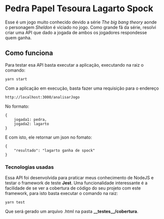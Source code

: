 # Pedra Papel Tesoura Lagarto Spock

Esse é um jogo muito conhecido devido a série _The big bang theory_ aonde o personagem _Sheldon_ é viciado no jogo. Como grande fã da série, resolvi criar uma API que dado a jogada de ambos os jogadores respondesse quem ganha.

## Como funciona

Para testar esa API basta executar a aplicação, executando na raiz o comando: 
```
yarn start
```

Com a aplicação em execução, basta fazer uma requisição para o endereço 
```
http://localhost:3000/analisarJogo
```

No formato:
```
{
    jogada1: pedra,
    jogada2: lagarto
}
```
 E com isto, ele retornar um json no fomato:
```
{
    "resultado": "lagarto ganha de spock"
}
```

### Tecnologias usadas

Essa API foi desenvolvida para praticar meus conhecimento de NodeJS e testar o framework de teste **Jest**. Uma funcionalidade interessante é a facilidade de se ver a cobertura de código do seu projeto com este framework, para isto basta executar o comando na raiz:
```
yarn test
```

Que será gerado um arquivo .html na pasta **\_\_testes__/cobertura**.
